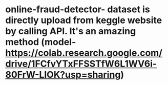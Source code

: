 # online-fraud-detector- dataset is directly upload from keggle website by calling API. It's an amazing method (model- https://colab.research.google.com/drive/1FCfvYTxFFSSTfW6L1WV6i-80FrW-LIOK?usp=sharing)
